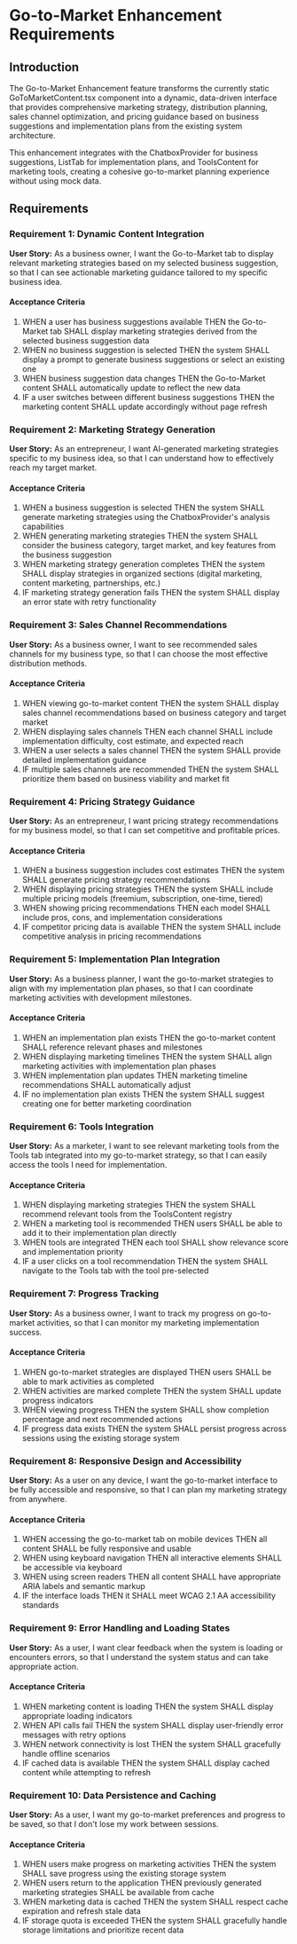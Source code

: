 # Go-to-Market Enhancement Requirements

## Introduction

The Go-to-Market Enhancement feature transforms the currently static GoToMarketContent.tsx component into a dynamic, data-driven interface that provides comprehensive marketing strategy, distribution planning, sales channel optimization, and pricing guidance based on business suggestions and implementation plans from the existing system architecture.

This enhancement integrates with the ChatboxProvider for business suggestions, ListTab for implementation plans, and ToolsContent for marketing tools, creating a cohesive go-to-market planning experience without using mock data.

## Requirements

### Requirement 1: Dynamic Content Integration

**User Story:** As a business owner, I want the Go-to-Market tab to display relevant marketing strategies based on my selected business suggestion, so that I can see actionable marketing guidance tailored to my specific business idea.

#### Acceptance Criteria

1. WHEN a user has business suggestions available THEN the Go-to-Market tab SHALL display marketing strategies derived from the selected business suggestion data
2. WHEN no business suggestion is selected THEN the system SHALL display a prompt to generate business suggestions or select an existing one
3. WHEN business suggestion data changes THEN the Go-to-Market content SHALL automatically update to reflect the new data
4. IF a user switches between different business suggestions THEN the marketing content SHALL update accordingly without page refresh

### Requirement 2: Marketing Strategy Generation

**User Story:** As an entrepreneur, I want AI-generated marketing strategies specific to my business idea, so that I can understand how to effectively reach my target market.

#### Acceptance Criteria

1. WHEN a business suggestion is selected THEN the system SHALL generate marketing strategies using the ChatboxProvider's analysis capabilities
2. WHEN generating marketing strategies THEN the system SHALL consider the business category, target market, and key features from the business suggestion
3. WHEN marketing strategy generation completes THEN the system SHALL display strategies in organized sections (digital marketing, content marketing, partnerships, etc.)
4. IF marketing strategy generation fails THEN the system SHALL display an error state with retry functionality

### Requirement 3: Sales Channel Recommendations

**User Story:** As a business owner, I want to see recommended sales channels for my business type, so that I can choose the most effective distribution methods.

#### Acceptance Criteria

1. WHEN viewing go-to-market content THEN the system SHALL display sales channel recommendations based on business category and target market
2. WHEN displaying sales channels THEN each channel SHALL include implementation difficulty, cost estimate, and expected reach
3. WHEN a user selects a sales channel THEN the system SHALL provide detailed implementation guidance
4. IF multiple sales channels are recommended THEN the system SHALL prioritize them based on business viability and market fit

### Requirement 4: Pricing Strategy Guidance

**User Story:** As an entrepreneur, I want pricing strategy recommendations for my business model, so that I can set competitive and profitable prices.

#### Acceptance Criteria

1. WHEN a business suggestion includes cost estimates THEN the system SHALL generate pricing strategy recommendations
2. WHEN displaying pricing strategies THEN the system SHALL include multiple pricing models (freemium, subscription, one-time, tiered)
3. WHEN showing pricing recommendations THEN each model SHALL include pros, cons, and implementation considerations
4. IF competitor pricing data is available THEN the system SHALL include competitive analysis in pricing recommendations

### Requirement 5: Implementation Plan Integration

**User Story:** As a business planner, I want the go-to-market strategies to align with my implementation plan phases, so that I can coordinate marketing activities with development milestones.

#### Acceptance Criteria

1. WHEN an implementation plan exists THEN the go-to-market content SHALL reference relevant phases and milestones
2. WHEN displaying marketing timelines THEN the system SHALL align marketing activities with implementation plan phases
3. WHEN implementation plan updates THEN marketing timeline recommendations SHALL automatically adjust
4. IF no implementation plan exists THEN the system SHALL suggest creating one for better marketing coordination

### Requirement 6: Tools Integration

**User Story:** As a marketer, I want to see relevant marketing tools from the Tools tab integrated into my go-to-market strategy, so that I can easily access the tools I need for implementation.

#### Acceptance Criteria

1. WHEN displaying marketing strategies THEN the system SHALL recommend relevant tools from the ToolsContent registry
2. WHEN a marketing tool is recommended THEN users SHALL be able to add it to their implementation plan directly
3. WHEN tools are integrated THEN each tool SHALL show relevance score and implementation priority
4. IF a user clicks on a tool recommendation THEN the system SHALL navigate to the Tools tab with the tool pre-selected

### Requirement 7: Progress Tracking

**User Story:** As a business owner, I want to track my progress on go-to-market activities, so that I can monitor my marketing implementation success.

#### Acceptance Criteria

1. WHEN go-to-market strategies are displayed THEN users SHALL be able to mark activities as completed
2. WHEN activities are marked complete THEN the system SHALL update progress indicators
3. WHEN viewing progress THEN the system SHALL show completion percentage and next recommended actions
4. IF progress data exists THEN the system SHALL persist progress across sessions using the existing storage system

### Requirement 8: Responsive Design and Accessibility

**User Story:** As a user on any device, I want the go-to-market interface to be fully accessible and responsive, so that I can plan my marketing strategy from anywhere.

#### Acceptance Criteria

1. WHEN accessing the go-to-market tab on mobile devices THEN all content SHALL be fully responsive and usable
2. WHEN using keyboard navigation THEN all interactive elements SHALL be accessible via keyboard
3. WHEN using screen readers THEN all content SHALL have appropriate ARIA labels and semantic markup
4. IF the interface loads THEN it SHALL meet WCAG 2.1 AA accessibility standards

### Requirement 9: Error Handling and Loading States

**User Story:** As a user, I want clear feedback when the system is loading or encounters errors, so that I understand the system status and can take appropriate action.

#### Acceptance Criteria

1. WHEN marketing content is loading THEN the system SHALL display appropriate loading indicators
2. WHEN API calls fail THEN the system SHALL display user-friendly error messages with retry options
3. WHEN network connectivity is lost THEN the system SHALL gracefully handle offline scenarios
4. IF cached data is available THEN the system SHALL display cached content while attempting to refresh

### Requirement 10: Data Persistence and Caching

**User Story:** As a user, I want my go-to-market preferences and progress to be saved, so that I don't lose my work between sessions.

#### Acceptance Criteria

1. WHEN users make progress on marketing activities THEN the system SHALL save progress using the existing storage system
2. WHEN users return to the application THEN previously generated marketing strategies SHALL be available from cache
3. WHEN marketing data is cached THEN the system SHALL respect cache expiration and refresh stale data
4. IF storage quota is exceeded THEN the system SHALL gracefully handle storage limitations and prioritize recent data